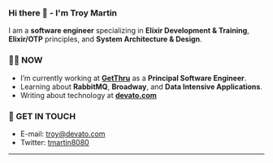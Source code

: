 ### Hi there 👋 - I'm Troy Martin

I am a **software engineer** specializing in **Elixir Development & Training**, **Elixir/OTP** principles, and **System Architecture & Design**.

### 👨‍💻 NOW

- I’m currently working at **[GetThru](https://www.getthru.io)** as a **Principal Software Engineer**.
- Learning about **RabbitMQ**, **Broadway**, and **Data Intensive Applications**.
- Writing about technology at **[devato.com](https://devato.com)**

### 📨 GET IN TOUCH

- E-mail: troy@devato.com
- Twitter: [tmartin8080](https://twitter.com/tmartin8080)

----


